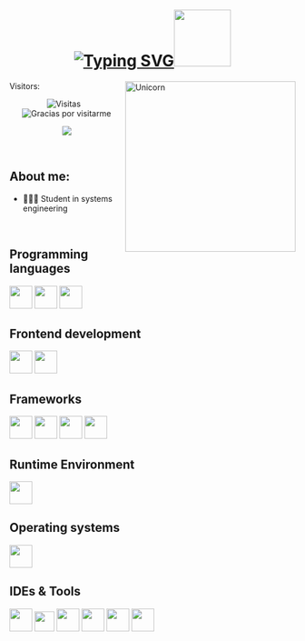 <div align="center">
<h1 align="center"><a href="https://git.io/typing-svg"><img src="https://readme-typing-svg.herokuapp.com?font=Fira+Code&pause=&color=red&width=200&lines=Hi,+i'm+Hellen" alt="Typing SVG" /></a><img src="https://c.tenor.com/fYg91qBpDdgAAAAi/bongo-cat-transparent.gif"width="100"> </h1>
</div>
<div>
<img align="right" width=300px alt="Unicorn" src="https://c.tenor.com/GN73MKBawZYAAAAi/busy-cute.gif" />
  <p align="center">
  <p>Visitors:</p>
 <p align="center">
  <img src="https://visitor-badge.laobi.icu/badge?page_id=EberthGarciaValdez01001.EberthGarciaValdez01001" alt="Visitas" style="margin-right:10px;"/>
  <br>
  <img src="https://img.shields.io/badge/Gracias%20por%20visitarme-blueviolet?style=for-the-badge&logo=github" alt="Gracias por visitarme"/>
</p>
<p align="center">
  <img src="https://capsule-render.vercel.app/api?type=waving&color=gradient&height=100&section=footer"/>
</p>
</div>


<br>
   
## About me:

- 👨🏻‍💻 Student in systems engineering 
<br>

## Programming languages
<p>
<img width="40px" src="https://cdn.jsdelivr.net/gh/devicons/devicon@latest/icons/java/java-original.svg"/>        
<img width="40px" src="https://cdn.jsdelivr.net/gh/devicons/devicon/icons/javascript/javascript-original.svg" />
<img width="40px" src="https://cdn.jsdelivr.net/gh/devicons/devicon@latest/icons/python/python-original.svg" />
</p>

## Frontend development
<p>
<img width="40px"src="https://cdn.jsdelivr.net/gh/devicons/devicon@latest/icons/html5/html5-original.svg" />
<img width="40px"src="https://cdn.jsdelivr.net/gh/devicons/devicon@latest/icons/css3/css3-original.svg" />
</p>

## Frameworks
<p>
<img width= "40px" src="https://cdn.jsdelivr.net/gh/devicons/devicon@latest/icons/react/react-original.svg" />
<img width= "40px" src="https://cdn.jsdelivr.net/gh/devicons/devicon@latest/icons/bootstrap/bootstrap-original.svg" />
<img width="40px"src="https://cdn.jsdelivr.net/gh/devicons/devicon@latest/icons/django/django-plain.svg" />
<img width="40px"src="https://camo.githubusercontent.com/fc27ff3bd591e48f69e5b4744e87c1094d52dddc836fd6394f0f565cc1172851/68747470733a2f2f696d672e736869656c64732e696f2f62616467652f2d466c61736b2d3035313232413f7374796c653d666c6174266c6f676f3d666c61736b" />
</p>

## Runtime Environment
<p>
<img width="40px" src="https://cdn.jsdelivr.net/gh/devicons/devicon@latest/icons/nodejs/nodejs-plain-wordmark.svg" />  
</p>
 
## Operating systems
<p>
<img width="40px" src="https://cdn.jsdelivr.net/gh/devicons/devicon@latest/icons/windows11/windows11-original.svg" />
</p>
  
## IDEs & Tools
<p>
<img width="40px" src="https://cdn.jsdelivr.net/gh/devicons/devicon/icons/vscode/vscode-original.svg" />
<img width="35px" src="https://i.postimg.cc/TwVD5MJB/Net-Beans-Logo-wine.png" />
<img width="40px" src="https://img.icons8.com/?size=100&id=12599&format=png&color=FFFFFF" />
<img width="40px" src="https://cdn.jsdelivr.net/gh/devicons/devicon@latest/icons/git/git-original.svg" />
<img width="40px" src="https://cdn.jsdelivr.net/gh/devicons/devicon@latest/icons/postman/postman-original.svg" />
<img width="40px" src="https://avatars.githubusercontent.com/u/164544218?s=200&v=4" />  
</p>
